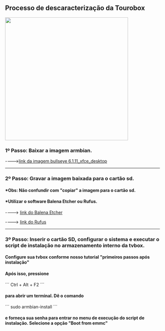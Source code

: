 ## Processo de descaracterização da Tourobox
<img src="https://github.com/user-attachments/assets/a9b56f00-88b7-4be8-b711-fdd43ae6e6fb" height= 400 width=400> 

### 1º Passo: Baixar a imagem armbian.
  
----><a href="https://forum.armbian.com/topic/45466-how-to-install-armbian-on-mxq-pro-4k-5g-with-all-winner-h3-processor/#comment-202799">link da imagem bullseye 6.1.11_xfce_desktop<a>

***
### 2º Passo: Gravar a imagem baixada para o cartão sd.
#### *Obs: Não confundir com "copiar" a imagem para o cartão sd.
#### *Utilizar o software Balena Etcher ou Rufus.
----> <a href="https://etcher.balena.io/">link do Balena Etcher<a>

----> <a href="https://rufus.ie/pt_BR/">link do Rufus<a>


***
### 3º Passo: Inserir o cartão SD, configurar o sistema e executar o script de instalação no armazenamento interno da tvbox.
#### Configure sua tvbox conforme nosso tutorial "primeiros passos após instalação"
#### Após isso, pressione 
´´´ Ctrl + Alt + F2 ´´´ 
#### para abrir um terminal. Dê o comando 
´´´ sudo armbian-install ´´´ 
#### e forneça sua senha para entrar no menu de execução do script de instalação. Selecione a opção "Boot from emmc"



